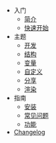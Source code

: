 <!-- _sidebar.md -->

* 入门
  * [简介](zh-cn/docs/)
  * [快速开始](zh-cn/docs/start/quick.md)
* 主题
  * [开发](zh-cn/docs/theme/dev.md)
  * [结构](zh-cn/docs/theme/struct.md)
  * [变量](zh-cn/docs/theme/var.md)
  * [自定义](zh-cn/docs/theme/custom.md)
  * [分享](zh-cn/docs/theme/shared.md)
  * [渲染](zh-cn/docs/theme/render.md)
* 指南
  * [安装](zh-cn/docs/guide/install.md)
  * [常见问题](zh-cn/docs/guide/faq.md)
  * [功能](zh-cn/docs/guide/ability.md)
* [Changelog](zh-cn/docs/changelog.md)